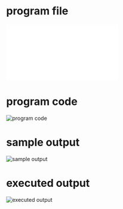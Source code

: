 # program file
![program file](FCFS_505.py)

# program code 
![program code](FCFS_CODE_505.png)

# sample output
![sample output](FCFS_IO_505.png)

# executed output
![executed output](FCFS_EO_505.png)
